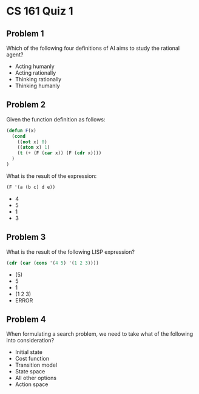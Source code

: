 # CS 161 Quiz 1

## Problem 1

Which of the following four definitions of AI aims to study the rational agent?



- Acting humanly
- Acting rationally
- Thinking rationally
- Thinking humanly



## Problem 2

Given the function definition as follows:

```lisp
(defun F(x)
  (cond
    ((not x) 0)
    ((atom x) 1)
    (t (+ (F (car x)) (F (cdr x))))
  )
)
```

What is the result of the expression:

```lisp
(F '(a (b c) d e))
```



- 4
- 5
- 1
- 3



## Problem 3

What is the result of the following LISP expression?

```lisp
(cdr (car (cons '(4 5) '(1 2 3))))
```



- (5)
- 5
- 1
- (1 2 3)
- ERROR



## Problem 4

When formulating a search problem, we need to take what of the following into consideration?



- Initial state
- Cost function
- Transition model
- State space
- All other options
- Action space

